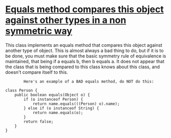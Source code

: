 # [Equals method compares this object against other types in a non symmetric way](http://fb-contrib.sourceforge.net/bugdescriptions.html#NSE_NON_SYMMETRIC_EQUALS)

This class implements an equals method that compares this object against another type of object.
			This is almost always a bad thing to do, but if it is to be done, you must make sure that the basic
			symmetry rule of equivalence is maintained, that being if a equals b, then b equals a. It does not
			appear that the class that is being compared to this class knows about this class, and doesn't compare itself
			to this.

			Here's an example of a BAD equals method, do NOT do this:

    class Person {
        public boolean equals(Object o) {
            if (o instanceof Person) {
                return name.equals(((Person) o).name);
            } else if (o instanceof String) {
                return name.equals(o);
            }
            return false;
        }
    }